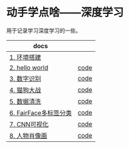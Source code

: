 # 动手学点啥——深度学习

用于记录学习深度学习的一些。

| docs                                                  |                                   |
| ----------------------------------------------------- | --------------------------------- |
| [1. 环境搭建](docs/1.环境搭建.md)                     |                                   |
| [2. hello world](docs/2.HelloWorld.md)                | [code](code/2.HelloWorld)         |
| [3. 数字识别](docs/3.数字识别.md)                     | [code](code/3.DigitalRecognition) |
| [4. 猫狗大战](docs/4.猫狗大战.md)                     | [code](code/4.DogsVsCats)         |
| [5. 数据清洗](docs/5.数据清洗.md)                     | [code](code/5.Cleaner)            |
| [6. FairFace多标签分类](docs/6.FairFace多标签分类.md) | [code](code/6.FairFaceClassifier) |
| [7. CNN可视化](docs/7.CNN可视化.md)                   | [code](code/7.CNNVisualizations)  |
| [8. 人物肖像画](docs/8.人物肖像画.md)                 | [code](code/8.Portrait)           |

